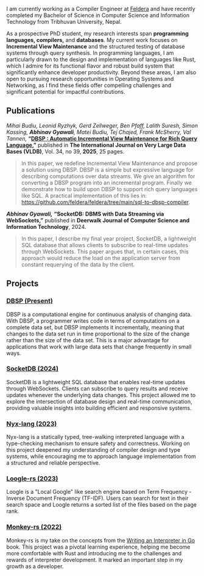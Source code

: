 I am currently working as a Compiler Engineer at [Feldera](https://feldera.com) and have recently completed my Bachelor of Science in Computer Science and Information Technology from Tribhuvan University, Nepal.

As a prospective PhD student, my research interests span **programming languages, compilers,** and **databases**. My current work focuses on **Incremental View Maintenance** and the structured testing of database systems through query synthesis. In programming languages, I am particularly drawn to the design and implementation of languages like Rust, which I admire for its functional flavor and robust build system that significantly enhance developer productivity. Beyond these areas, I am also open to pursuing research opportunities in Operating Systems and Networking, as I find these fields offer compelling challenges and significant potential for impactful contributions.

## Publications

*Mihai Budiu, Leonid Ryzhyk, Gerd Zellweger, Ben Pfaff, Lalith Suresh, Simon Kassing, **Abhinav Gyawali**, Matei Budiu,
Tej Chajed, Frank McSherry, Val Tannen,* **“[DBSP : Automatic Incremental View Maintenance for Rich Query Language](https://rdcu.be/elhs5),”**  published in
**The International Journal on Very Large Data Bases (VLDB)**, Vol. 34, no 39, **2025**, 25 pages.
  
> In this paper, we redefine Incremental View Maintenance and propose a solution using DBSP. DBSP is a simple but expressive language for describing computations over data streams. We give an algorithm for converting a DBSP program into an incremental program. Finally we demonstrate how to build upon DBSP to support rich query languages like SQL. A practical implementation of this lies in: <https://github.com/feldera/feldera/tree/main/sql-to-dbsp-compiler>.

***Abhinav Gyawali,*** **“SocketDB: DBMS with Data Streaming via WebSockets,”** published in
**Deerwalk Journal of Computer Science and Information Technology**, 2024.

> In this paper, I describe my final year project, SocketDB, a lightweight SQL database that allows clients to subscribe to real-time updates through WebSockets. This paper argues that, in certain cases, this approach would reduce the load on the application server from constant requerying of the data by the client.


## Projects

### [DBSP (Present)](https://github.com/feldera/feldera/tree/main/crates/dbsp)
DBSP is a computational engine for continuous analysis of changing data. With DBSP, a programmer writes code in terms of
computations on a complete data set, but DBSP implements it incrementally, meaning that changes to the data set run in
time proportional to the size of the change rather than the size of the data set. This is a major advantage for applications that
work with large data sets that change frequently in small ways.

### [SocketDB (2024)](https://github.com/abhizer/socketdb)
SocketDB is a lightweight SQL database that enables real-time updates through WebSockets. Clients can subscribe to query results and receive updates whenever the underlying data changes. This project allowed me to explore the intersection of database design and real-time communication, providing valuable insights into building efficient and responsive systems.  

### [Nyx-lang (2023)](https://github.com/abhizer/nyx-lang)
Nyx-lang is a statically typed, tree-walking interpreted language with a type-checking mechanism to ensure safety and correctness. Working on this project deepened my understanding of compiler design and type systems, while encouraging me to approach language implementation from a structured and reliable perspective.  

### [Loogle-rs (2023)](https://github.com/abhizer/loogle-rs)
Loogle is a "Local Google" like search engine based on Term Frequency - Inverse Document Frequency (TF-IDF). Users can search for text in their search space and Loogle returns a sorted list of the files based on the page rank.

### [Monkey-rs (2022)](https://github.com/abhizer/monkey-rs)
Monkey-rs is my take on the concepts from the [Writing an Interpreter in Go](https://interpreterbook.com/) book. This project was a pivotal learning experience, helping me become more comfortable with Rust and introducing me to the challenges and rewards of interpreter development. It marked an important step in my growth as a developer.  
